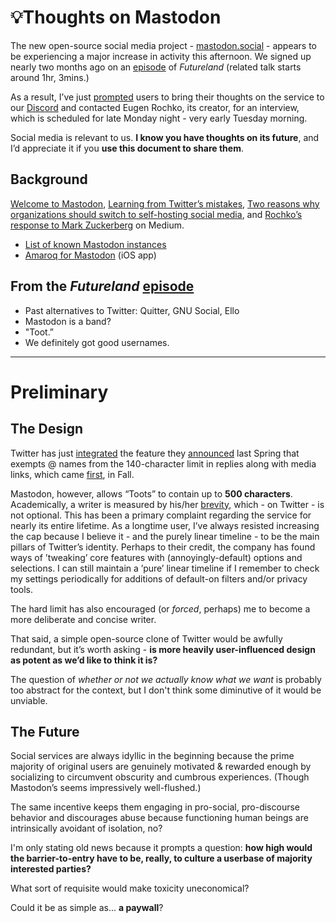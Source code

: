 # 💡Thoughts on Mastodon
The new open-source social media project - [mastodon.social](https://mastodon.social/) - appears to be experiencing a major increase in activity this afternoon. We signed up nearly two months ago on an [episode](http://www.extratone.com/audio/futureland/cyberbogan/) of *Futureland* (related talk starts around 1hr, 3mins.)

As a result, I’ve just [prompted](https://mastodon.social/@DavidBlue/1370635) users to bring their thoughts on the service to our [Discord](http://bit.ly/extratone) and contacted Eugen Rochko, its creator, for an interview, which is scheduled for late Monday night - very early Tuesday morning.

Social media is relevant to us. **I know you have thoughts on its future**, and I’d appreciate it if you **use this document to share them**.

## Background

[Welcome to Mastodon](https://medium.com/@Gargron/welcome-to-mastodon-111d9227e56a), [Learning from Twitter’s mistakes](https://medium.com/@Gargron/learning-from-twitters-mistakes-c272d67bba76?source=linkShare-88bbccea158a-1490908420), [Two reasons why organizations should switch to self-hosting social media](https://medium.com/@Gargron/two-reasons-why-organizations-should-switch-to-self-hosting-social-media-9a1bbac45b69?source=linkShare-88bbccea158a-1490908470), and [Rochko’s response to Mark Zuckerberg](https://hackernoon.com/the-power-to-build-communities-a-response-to-mark-zuckerberg-3f2cac9148a4?source=linkShare-88bbccea158a-1490908589) on Medium. 


- [List of known Mastodon instances](https://github.com/tootsuite/mastodon/blob/master/docs/Using-Mastodon/List-of-Mastodon-instances.md)
- [Amaroq for Mastodon](https://appsto.re/us/OfFxib.i) (iOS app)
## From the *Futureland* [episode](http://www.extratone.com/audio/futureland/cyberbogan/)
- Past alternatives to Twitter: Quitter, GNU Social, Ello
- Mastodon is a band?
- "Toot.”
- We definitely got good usernames.
----------
# Preliminary
## The Design

Twitter has just [integrated](http://www.theverge.com/2017/3/30/15115290/twitter-replies-redesign-character-limit) the feature they [announced](https://blog.twitter.com/express-even-more-in-140-characters) last Spring that exempts @ names from the 140-character limit in replies along with media links, which came [first](https://blog.twitter.com/express-even-more-in-140-characters), in Fall. 

Mastodon, however, allows “Toots” to contain up to **500 characters**. Academically, a writer is measured by his/her [brevity](https://www.merriam-webster.com/dictionary/brevity), which - on Twitter - is not optional. This has been a primary complaint regarding the service for nearly its entire lifetime. As a longtime user, I’ve always resisted increasing the cap because I believe it - and the purely linear timeline - to be the main pillars of Twitter’s identity. Perhaps to their credit, the company has found ways of ’tweaking’ core features with (annoyingly-default) options and selections. I can still maintain a ’pure’ linear timeline if I remember to check my settings periodically for additions of default-on filters and/or privacy tools.

The hard limit has also encouraged (or *forced*, perhaps) me to become a more deliberate and concise writer. 

That said, a simple open-source clone of Twitter would be awfully redundant, but it’s worth asking - **is more heavily user-influenced design as potent as we’d like to think it is?**

The question of *whether or not we actually know what we want* is probably too abstract for the context, but I don't think some diminutive of it would be unviable.

## The Future

Social services are always idyllic in the beginning because the prime majority of original users are genuinely motivated & rewarded enough by socializing to circumvent obscurity and cumbrous experiences. (Though Mastodon’s seems impressively well-flushed.)

The same incentive keeps them engaging in pro-social, pro-discourse behavior and discourages abuse because functioning human beings are intrinsically avoidant of isolation, no? 

I'm only stating old news because it prompts a question: **how high would the barrier-to-entry have to be, really, to culture a userbase of majority interested parties?**

What sort of requisite would make toxicity uneconomical?

Could it be as simple as... **a paywall**?

